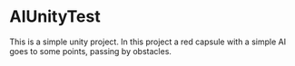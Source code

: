 # AIUnityTest
This is a simple unity project. In this project a red capsule with a simple AI goes to some points, passing by obstacles.
